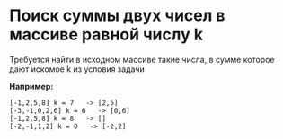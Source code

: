 # Поиск суммы двух чисел в массиве равной числу k

Требуется найти в исходном массиве такие числа, в сумме которое дают искомое k из условия задачи

**Например:**

```
[-1,2,5,8] k = 7   -> [2,5]
[-3,-1,0,2,6] k = 6   -> [0,6]
[-1,2,5,8] k = 8   -> []
[-2,-1,1,2] k = 0   -> [-2,2]

```